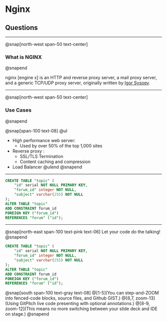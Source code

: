 # Nginx

## **Questions**

---

@snap[north-west span-50 text-center]

### What is NGINX

@snapend

nginx [engine x] is an HTTP and reverse proxy server, a mail proxy server, and a generic TCP/UDP proxy server, originally written by [Igor Sysoev](http://sysoev.ru/en/).

---

@snap[north-west span-50 text-center]

### Use Cases

@snapend

@snap[span-100 text-08]
@ul
- High performance web server:
    - Used by over 50% of the top 1,000 sites
- Reverse proxy :
    - SSL/TLS Termination
    - Content caching and compression
- Load Balancer
@ulend
@snapend

---

```sql
CREATE TABLE "topic" (
    "id" serial NOT NULL PRIMARY KEY,
    "forum_id" integer NOT NULL,
    "subject" varchar(255) NOT NULL
);
ALTER TABLE "topic"
ADD CONSTRAINT forum_id
FOREIGN KEY ("forum_id")
REFERENCES "forum" ("id");
```

---

@snap[north-east span-100 text-pink text-06]
Let your code do the talking!
@snapend

```sql zoom-18
CREATE TABLE "topic" (
    "id" serial NOT NULL PRIMARY KEY,
    "forum_id" integer NOT NULL,
    "subject" varchar(255) NOT NULL
);
ALTER TABLE "topic"
ADD CONSTRAINT forum_id
FOREIGN KEY ("forum_id")
REFERENCES "forum" ("id");
```

@snap[south span-100 text-gray text-08]
@[1-5](You can step-and-ZOOM into fenced-code blocks, source files, and Github GIST.)
@[6,7, zoom-13](Using GitPitch live code presenting with optional annotations.)
@[8-9, zoom-12](This means no more switching between your slide deck and IDE on stage.)
@snapend
